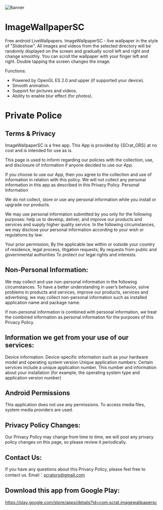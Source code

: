 ![Banner](banner.png)
# ImageWallpaperSC
Free android LiveWallpapers. ImageWallpaperSC - live wallpaper in the style of "Slideshow". All images and videos from the selected directory will be randomly displayed on the screen and gradually scroll left and right and change smoothly. You can scroll the wallpaper with your finger left and right. Double tapping the screen changes the image.

Functions:
- Powered by OpenGL ES 2.0 and upper (if supported your device).
- Smooth animation.
- Support for pictures and videos.
- Ability to enable blur effect (for photos).

# Private Police
## Terms & Privacy

ImageWallpaperSC is a free app. This App is provided by {SCrat_ORS} at no cost and is intended for use as is.

This page is used to inform regarding our policies with the collection, use, and disclosure of information if anyone decided to use our App.

If you choose to use our App, then you agree to the collection and use of information in relation with this policy. We will not collect any personal information in this app as described in this Privacy Policy.
Personal Information

We do not collect, store or use any personal information while you install or upgrade our products.

We may use personal information submitted by you only for the following purposes: help us to develop, deliver, and improve our products and services and supply higher quality service. In the following circumstances, we may disclose your personal information according to your wish or regulations by law:

Your prior permission;
By the applicable law within or outside your country of residence, legal process, litigation requests;
By requests from public and governmental authorities
To protect our legal rights and interests.

## Non-Personal Information:

We may collect and use non-personal information in the following circumstances. To have a better understanding in user’s behavior, solve problems in products and services, improve our products, services and advertising, we may collect non-personal information such as installed application name and package name.

If non-personal information is combined with personal information, we treat the combined information as personal information for the purposes of this Privacy Policy.

## Information we get from your use of our services:

Device information: Device-specific information such as your hardware model and operating system version
Unique application numbers: Certain services include a unique application number. This number and information about your installation (for example, the operating system type and application version number)

## Android Permissions

This application does not use any permissions. To access media files, system media providers are used.

## Privacy Policy Changes:

Our Privacy Policy may change from time to time, we will post any privacy policy changes on this page, so please review it periodically.

## Contact Us:
If you have any questions about this Privacy Policy, please feel free to contact us. Email：scrators@gmail.com

## Download this app from Google Play:
https://play.google.com/store/apps/details?id=com.scrat.imagewallpapersc
